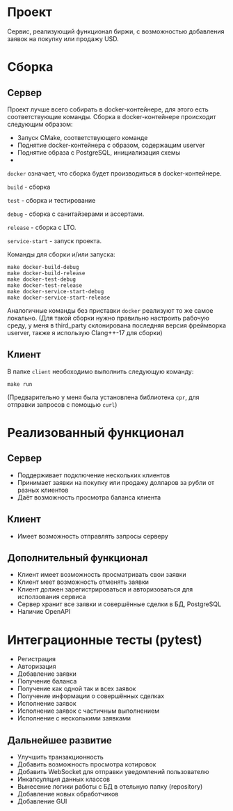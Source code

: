 # Проект
Сервис, реализующий функционал биржи, с возможностью добавления заявок на покупку или продажу USD.

# Сборка

## Сервер
Проект лучше всего собирать в docker-контейнере, для этого есть соответствующие команды. 
Сборка в docker-контейнере происходит следующим образом:
- Запуск CMake, соответствующего команде
- Поднятие docker-контейнера с образом, содержащим userver
- Поднятие образа с PostgreSQL, инициализация схемы
- 

`docker` означает, что сборка будет производиться в docker-контейнере.

`build` - сборка

`test` - сборка и тестирование

`debug` - сборка с санитайзерами и ассертами.

`release` - сборка с LTO.

`service-start` - запуск проекта.

Команды для сборки и/или запуска:
```shell
make docker-build-debug
make docker-build-release
make docker-test-debug
make docker-test-release
make docker-service-start-debug
make docker-service-start-release
```

Аналогичные команды без приставки `docker` реализуют то же самое локально. (Для такой сборки нужно правильно настроить рабочую среду, у меня в third_party склонирована последняя версия фреймворка userver, также я использую Clang++-17 для сборки)

## Клиент
В папке `client` необоходимо выполнить следующую команду:
```shell
make run
```

(Предварительно у меня была установлена библиотека `cpr`, для отправки запросов с помощью `curl`)

# Реализованный функционал
## Сервер
- Поддерживает подключение нескольких клиентов
- Принимает заявки на покупку или продажу долларов за рубли от разных клиентов
- Даёт возможность просмотра баланса клиента


## Клиент
- Имеет возможность отправлять запросы серверу

## Дополнительный функционал
- Клиент имеет возможность просматривать свои заявки
- Клиент меет возможность отменять заявки
- Клиент должен зарегистрироваться и авторизоваться для исползования сервиса
- Сервер хранит все заявки и совершённые сделки в БД, PostgreSQL
- Наличие OpenAPI

# Интеграционные тесты (pytest)
- Регистрация
- Авторизация
- Добавление заявки
- Получение баланса
- Получение как одной так и всех заявок
- Получение информации о совершённых сделках
- Исполнение заявок
- Исполнение заявок с частичным выполнением
- Исполнение с несколькими заявками


## Дальнейшее развитие
- Улучшить транзакционность
- Добавить возможность просмотра котировок
- Добавить WebSocket для отправки уведомлений пользователю
- Инкапсуляция данных классов
- Вынесение логики работы с БД в отельную папку (repository)
- Добавление новых обработчиков
- Добавление GUI